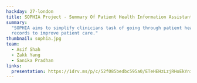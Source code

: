 ```yaml
---
hackday: 27-london
title: SOPHIA Project - Summary Of Patient Health Information Assistant
summary:
  "SOPHIA aims to simplify clinicians task of going through patient health
  records to improve patient care."
thumbnail: sophia.jpg
team:
  - Asif Shah
  - Zakk Yang
  - Sanika Pradhan
links:
  presentation: https://1drv.ms/p/c/52f085bedbc595a0/ETeHEHzLzjRHoEkYni_P3e8BqSmRoxz0_IfXiRFpxc0CYQ
---
```

